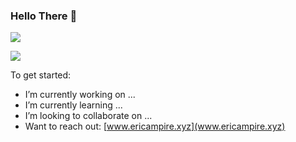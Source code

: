 ### Hello There 👋

![](https://github-readme-stats.vercel.app/api?username=eric-ampire&show_icons=true&count_private=true)

![](https://github-readme-stats.vercel.app/api/top-langs/?username=eric-ampire&layout=compact)

To get started:

- I’m currently working on ...
- I’m currently learning ...
- I’m looking to collaborate on ...
- Want to reach out: [www.ericampire.xyz](www.ericampire.xyz)
